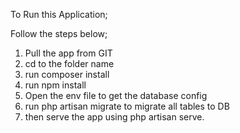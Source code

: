 To Run this Application;

Follow the steps below;

1. Pull the app from GIT
2. cd to the folder name
3. run composer install
4. run npm install
4. Open the env file to get the database config
5. run php artisan migrate to migrate all tables to DB
6. then serve the app using php artisan serve.
